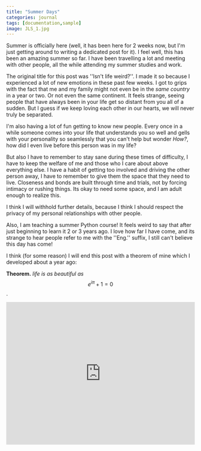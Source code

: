 ```yaml
---
title: "Summer Days"
categories: journal
tags: [documentation,sample]
image: JLS_1.jpg
---
```


Summer is officially here (well, it has been here for 2 weeks now, but I'm just getting around to writing a dedicated post for it). I feel well, this has been an amazing summer so far. I have been travelling a lot and meeting with other people, all the while attending my summer studies and work.

The original title for this post was ''Isn't life weird?''. I made it so because I experienced a lot of new emotions in these past few weeks. I got to grips with the fact that me and my family might not even be in the _same country_ in a year or two. Or not even the same continent. It feels strange, seeing people that have always been in your life get so distant from you all of a sudden. But I guess if we keep loving each other in our hearts, we will never truly be separated.

I'm also having a lot of fun getting to know new people. Every once in a while someone comes into your life that understands you so well and gells with your personality so seamlessly that you can't help but wonder _How?_, how did I even live before this person was in my life?

But also I have to remember to stay sane during these times of difficulty, I have to keep the welfare of me and those who I care about above everything else. I have a habit of getting too involved and driving the other person away, I have to remember to give them the space that they need to live. Closeness and bonds are built through time and trials, not by forcing intimacy or rushing things. Its okay to need some space, and I am adult enough to realize this.

I think I will withhold further details, because I think I should respect the privacy of my personal relationships with other people.

Also, I am teaching a summer Python course! It feels weird to say that after just beginning to learn it 2 or 3 years ago. I love how far I have come, and its strange to hear people refer to me with the ''Eng.'' suffix, I still can't believe this day has come!

I think (for some reason) I will end this post with a theorem of mine which I developed about a year ago:

**Theorem.** _life is as beautiful as_ $$e^{i\pi} + 1 = 0$$.

<iframe style="display:block; margin:auto" src="https://open.spotify.com/embed/track/1qUo7d5lAOclNVbTUY0A2R" width="100%" height="380" frameBorder="0" allowtransparency="true" allow="encrypted-media"></iframe>